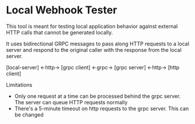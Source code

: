 Local Webhook Tester
=====

This tool is meant for testing local application behavior against external HTTP
calls that cannot be generated locally.

It uses bidirectional GRPC messages to pass along HTTP requests to a local
server and respond to the original caller with the response from the local server.

[local-server] ←http→ [grpc client] ←grpc→ [grpc server] ←http→ [http client]

Limitations
- Only one request at a time can be processed behind the grpc server. The server
can queue HTTP requests normally
- There's a 5-minute timeout on http requests to the grpc server. This can be changed